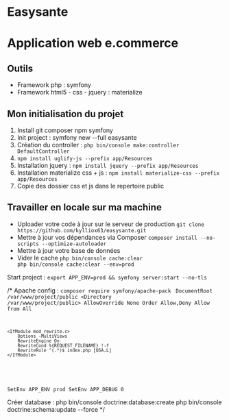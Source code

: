 # Easysante

<h1>Application web e.commerce</h1>

<h2>Outils</h2>
<ul>
  <li>Framework php : symfony</li>
  <li>Framework html5 - css - jquery : materialize</li>
 </ul>

<h2>Mon initialisation du projet</h2>
<ol>
<li>Install git composer npm symfony</li>
<li>Init project : symfony new --full easysante</li>
<li>Création du controller : <code>php bin/console make:controller DefaultController</code></li>
<li><code>npm install uglify-js --prefix app/Resources</code></li>
<li>Installation jquery : <code>npm install jquery --prefix app/Resources</code></li>
<li>Installation materialize css + js : <code>npm install materialize-css --prefix app/Resources</code></li>
<li>Copie des dossier css et js dans le repertoire public</li>
</ol>

<h2>Travailler en locale sur ma machine</h2>
<ul>
<li>Uploader votre code à jour sur le serveur de production <code>git clone https://github.com/kylliox63/easysante.git</code></li>
<li>Mettre à jour vos dépendances via Composer <code>composer install --no-scripts --optimize-autoloader</code></li>
<li>Mettre à jour votre base de données <code></code></li>
<li>Vider le cache <code>php bin/console cache:clear<br />php bin/console cache:clear --env=prod</code></li>
</ul>

<p>Start project : <code>export APP_ENV=prod && symfony server:start --no-tls</code></p>

/*
Apache config : <code>composer require symfony/apache-pack</code>
<code>
DocumentRoot /var/www/project/public
<Directory /var/www/project/public>
    AllowOverride None
    Order Allow,Deny
    Allow from All

    <IfModule mod_rewrite.c>
        Options -MultiViews
        RewriteEngine On
        RewriteCond %{REQUEST_FILENAME} !-f
        RewriteRule ^(.*)$ index.php [QSA,L]
    </IfModule>
</Directory>

SetEnv APP_ENV prod
SetEnv APP_DEBUG 0
</code>

Créer database :
	php bin/console doctrine:database:create
	php bin/console doctrine:schema:update --force
*/
